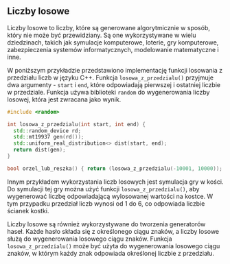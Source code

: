 
## Liczby losowe

Liczby losowe to liczby, które są generowane algorytmicznie w sposób, który nie może być przewidziany. Są one wykorzystywane w wielu dziedzinach, takich jak symulacje komputerowe, loterie, gry komputerowe, zabezpieczenia systemów informatycznych, modelowanie matematyczne i inne.

W poniższym przykładzie przedstawiono implementację funkcji losowania z przedziału liczb w języku C++. Funkcja `losowa_z_przedzialu()` przyjmuje dwa argumenty - `start` i `end`, które odpowiadają pierwszej i ostatniej liczbie w przedziale. Funkcja używa biblioteki `random` do wygenerowania liczby losowej, która jest zwracana jako wynik.

```c++
#include <random>

int losowa_z_przedzialu(int start, int end) {
  std::random_device rd;
  std::mt19937 gen(rd());
  std::uniform_real_distribution<> dist(start, end);
  return dist(gen);
}

bool orzel_lub_reszka() { return (losowa_z_przedzialu(-10001, 10000)); }
```

Innym przykładem wykorzystania liczb losowych jest symulacja gry w kości. Do symulacji tej gry można użyć funkcji `losowa_z_przedzialu()`, aby wygenerować liczbę odpowiadającą wylosowanej wartości na kostce. W tym przypadku przedział liczb wynosi od 1 do 6, co odpowiada liczbie ścianek kostki. 

Liczby losowe są również wykorzystywane do tworzenia generatorów haseł. Każde hasło składa się z określonego ciągu znaków, a liczby losowe służą do wygenerowania losowego ciągu znaków. Funkcja `losowa_z_przedzialu()` może być użyta do wygenerowania losowego ciągu znaków, w którym każdy znak odpowiada określonej liczbie z przedziału. 
